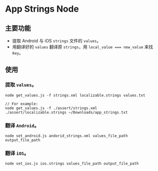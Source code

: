 # App Strings Node

## 主要功能

- 提取 Android 与 iOS `strings` 文件的 `values`。
- 用翻译好的 `values` 翻译原 `strings`，用 `local_value === new_value` 来找 `Key`。

## 使用

### 提取 `values`。

```
node get_values.js -f strings.xml localizable.strings values.txt

// For example:
node get_values.js -f ./assert/strings.xml ./assert/localizable.strings ~/Downloads/app_strings.txt
```

### 翻译 `Android`。

```
node set_android.js andorid_strings.xml values_file_path output_file_path
```

### 翻译 `iOS`。

```
node set_ios.js ios.strings values_file_path output_file_path
```